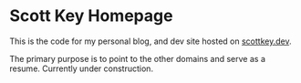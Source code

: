 # Scott Key Homepage

This is the code for my personal blog, and dev site hosted on [scottkey.dev](https://scottkey.dev).

The primary purpose is to point to the other domains and serve as a resume. Currently under construction. 


